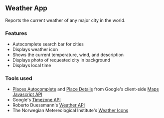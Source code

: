 ## Weather App
Reports the current weather of any major city in the world.

### Features
- Autocomplete search bar for cities
- Displays weather icon
- Shows the current temperature, wind, and description
- Displays photo of requested city in background
- Displays local time

### Tools used
- [Places Autocomplete](https://developers.google.com/maps/documentation/javascript/places-autocomplete) and [Place Details](https://developers.google.com/maps/documentation/javascript/places#place_details) from Google's client-side [Maps Javascript API](https://developers.google.com/maps/documentation/javascript/overview)
- Google's [Timezone API](https://developers.google.com/maps/documentation/timezone/overview)
- Roberto Duessmann's [Weather API](https://github.com/robertoduessmann/weather-api)
- The Norwegian Metereological Institute's [Weather Icons](https://api.met.no/weatherapi/weathericon/2.0/documentation)